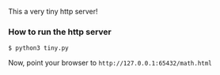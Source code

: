 This a very tiny http server!

### How to run the http server

```
$ python3 tiny.py
```

Now, point your browser to `http://127.0.0.1:65432/math.html`
